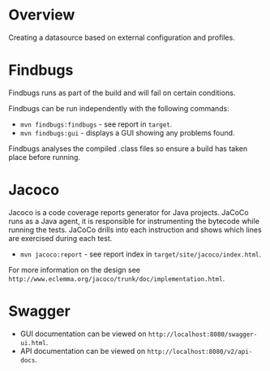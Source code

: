 # Overview
Creating a datasource based on external configuration and profiles.

# Findbugs
Findbugs runs as part of the build and will fail on certain conditions.

Findbugs can be run independently with the following commands:
 - `mvn findbugs:findbugs` - see report in `target`.
 - `mvn findbugs:gui` - displays a GUI showing any problems found.

Findbugs analyses the compiled .class files so ensure a build has taken place before running.

# Jacoco
Jacoco is a code coverage reports generator for Java projects. JaCoCo runs as a Java agent, it is responsible for instrumenting the bytecode while running the tests. JaCoCo drills into each instruction and shows which lines are exercised during each test. 
 - `mvn jacoco:report` - see report index in `target/site/jacoco/index.html`.
 
 For more information on the design see `http://www.eclemma.org/jacoco/trunk/doc/implementation.html`.
 
# Swagger
  - GUI documentation can be viewed on `http://localhost:8080/swagger-ui.html`.
  - API documentation can be viewed on `http://localhost:8080/v2/api-docs`.